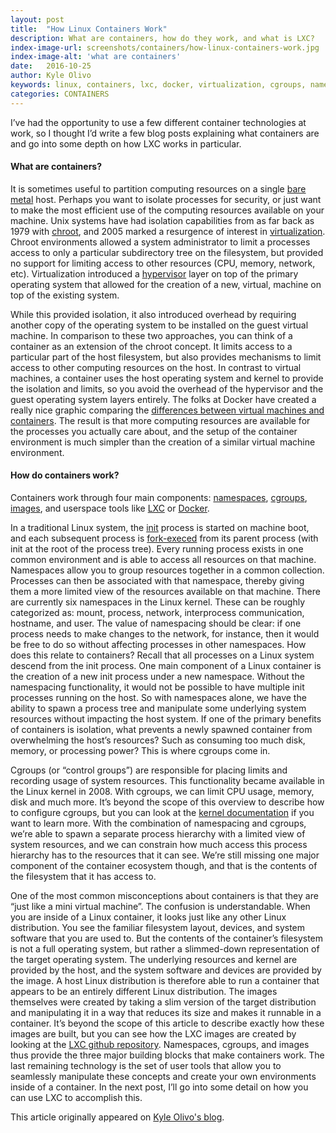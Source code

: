 ```yaml
---
layout: post
title:  "How Linux Containers Work"
description: What are containers, how do they work, and what is LXC?
index-image-url: screenshots/containers/how-linux-containers-work.jpg
index-image-alt: 'what are containers'
date:   2016-10-25
author: Kyle Olivo
keywords: linux, containers, lxc, docker, virtualization, cgroups, namespaces, github
categories: CONTAINERS
---
```


I’ve had the opportunity to use a few different container technologies at work, so I thought I’d write a few blog posts explaining what containers are and go into some depth on how LXC works in particular.

#### What are containers?
It is sometimes useful to partition computing resources on a single [bare metal](https://en.wikipedia.org/wiki/Bare_machine) host. Perhaps you want to isolate processes for security, or just want to make the most efficient use of the computing resources available on your machine. Unix systems have had isolation capabilities from as far back as 1979 with [chroot](https://en.wikipedia.org/wiki/Chroot), and 2005 marked a resurgence of interest in [virtualization](https://en.wikipedia.org/wiki/Virtualization). Chroot environments allowed a system administrator to limit a processes access to only a particular subdirectory tree on the filesystem, but provided no support for limiting access to other resources (CPU, memory, network, etc). Virtualization introduced a [hypervisor](https://en.wikipedia.org/wiki/Hypervisor) layer on top of the primary operating system that allowed for the creation of a new, virtual, machine on top of the existing system.

While this provided isolation, it also introduced overhead by requiring another copy of the operating system to be installed on the guest virtual machine. In comparison to these two approaches, you can think of a container as an extension of the chroot concept. It limits access to a particular part of the host filesystem, but also provides mechanisms to limit access to other computing resources on the host. In contrast to virtual machines, a container uses the host operating system and kernel to provide the isolation and limits, so you avoid the overhead of the hypervisor and the guest operating system layers entirely. The folks at Docker have created a really nice graphic comparing the [differences between virtual machines and containers](https://www.docker.com/what-docker#/VM). The result is that more computing resources are available for the processes you actually care about, and the setup of the container environment is much simpler than the creation of a similar virtual machine environment.

#### How do containers work?
Containers work through four main components: [namespaces](https://en.wikipedia.org/wiki/Linux_namespaces), [cgroups](https://en.wikipedia.org/wiki/Cgroups), [images](https://images.linuxcontainers.org/), and userspace tools like [LXC](https://en.wikipedia.org/wiki/LXC) or [Docker](https://www.docker.com/).

In a traditional Linux system, the [init](https://en.wikipedia.org/wiki/Init) process is started on machine boot, and each subsequent process is [fork-execed](https://en.wikipedia.org/wiki/Fork%E2%80%93exec) from its parent process (with init at the root of the process tree). Every running process exists in one common environment and is able to access all resources on that machine. Namespaces allow you to group resources together in a common collection. Processes can then be associated with that namespace, thereby giving them a more limited view of the resources available on that machine. There are currently six namespaces in the Linux kernel. These can be roughly categorized as: mount, process, network, interprocess communication, hostname, and user. The value of namespacing should be clear: if one process needs to make changes to the network, for instance, then it would be free to do so without affecting processes in other namespaces. How does this relate to containers? Recall that all processes on a Linux system descend from the init process. One main component of a Linux container is the creation of a new init process under a new namespace. Without the namespacing functionality, it would not be possible to have multiple init processes running on the host. So with namespaces alone, we have the ability to spawn a process tree and manipulate some underlying system resources without impacting the host system. If one of the primary benefits of containers is isolation, what prevents a newly spawned container from overwhelming the host’s resources? Such as consuming too much disk, memory, or processing power? This is where cgroups come in.

Cgroups (or “control groups”) are responsible for placing limits and recording usage of system resources. This functionality became available in the Linux kernel in 2008. With cgroups, we can limit CPU usage, memory, disk and much more. It’s beyond the scope of this overview to describe how to configure cgroups, but you can look at the [kernel documentation](https://www.kernel.org/doc/Documentation/cgroup-v1/cgroups.txt) if you want to learn more. With the combination of namespacing and cgroups, we’re able to spawn a separate process hierarchy with a limited view of system resources, and we can constrain how much access this process hierarchy has to the resources that it can see. We’re still missing one major component of the container ecosystem though, and that is the contents of the filesystem that it has access to.

One of the most common misconceptions about containers is that they are “just like a mini virtual machine”. The confusion is understandable. When you are inside of a Linux container, it looks just like any other Linux distribution. You see the familiar filesystem layout, devices, and system software that you are used to. But the contents of the container’s filesystem is not a full operating system, but rather a slimmed-down representation of the target operating system. The underlying resources and kernel are provided by the host, and the system software and devices are provided by the image. A host Linux distribution is therefore able to run a container that appears to be an entirely different Linux distribution. The images themselves were created by taking a slim version of the target distribution and manipulating it in a way that reduces its size and makes it runnable in a container. It’s beyond the scope of this article to describe exactly how these images are built, but you can see how the LXC images are created by looking at the [LXC github repository](https://github.com/lxc/lxc/tree/master/templates). Namespaces, cgroups, and images thus provide the three major building blocks that make containers work. The last remaining technology is the set of user tools that allow you to seamlessly manipulate these concepts and create your own environments inside of a container. In the next post, I’ll go into some detail on how you can use LXC to accomplish this.

This article originally appeared on [Kyle Olivo's blog](http://kyleolivo.com/dev/2016/08/15/containers-how-do-they-work/).
